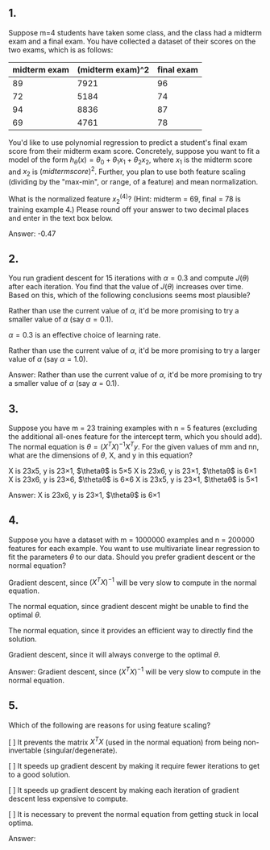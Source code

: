 ## 1.
Suppose m=4 students have taken some class, and the class had a midterm exam and a final exam. You have collected a dataset of their scores on the two exams, which is as follows:

| midterm exam | (midterm exam)^2 | final exam |
| ------------ | ---------------- | ---------- |
| 89           | 7921             | 96         |
| 72           | 5184             | 74         |
| 94           | 8836             | 87         |
| 69           | 4761             | 78         |

You'd like to use polynomial regression to predict a student's final exam score from their midterm exam score. Concretely, suppose you want to fit a model of the form $h_\theta(x) = \theta_0 + \theta_1 x_1 + \theta_2 x_2$, where $x_1$ is the midterm score and $x_2$ is $(midterm score)^2$. Further, you plan to use both feature scaling (dividing by the "max-min", or range, of a feature) and mean normalization.

What is the normalized feature $x_2^{(4)}$? (Hint: midterm = 69, final = 78 is training example 4.) Please round off your answer to two decimal places and enter in the text box below.

Answer:
-0.47


## 2.
You run gradient descent for 15 iterations with $\alpha = 0.3$ and compute $J(\theta)$ after each iteration. You find that the value of $J(\theta)$ increases over time. Based on this, which of the following conclusions seems most plausible?


Rather than use the current value of $\alpha$, it'd be more promising to try a smaller value of $\alpha$ (say $\alpha = 0.1$).

$\alpha = 0.3$ is an effective choice of learning rate.

Rather than use the current value of $\alpha$, it'd be more promising to try a larger value of $\alpha$ (say $\alpha = 1.0$).

Answer:
Rather than use the current value of $\alpha$, it'd be more promising to try a smaller value of $\alpha$ (say $\alpha = 0.1$).


## 3.
Suppose you have m = 23 training examples with n = 5 features (excluding the additional all-ones feature for the intercept term, which you should add). The normal equation is $\theta = (X^TX)^{-1}X^Ty$. For the given values of mm and nn, what are the dimensions of $\theta$, X, and y in this equation?


X is 23x5, y is 23×1, $\thetaθ$ is 5×5
X is 23x6, y is 23×1, $\thetaθ$ is 6×1
X is 23x6, y is 23×6, $\thetaθ$ is 6×6
X is 23x5, y is 23×1, $\thetaθ$ is 5×1

Answer:
X is 23x6, y is 23×1, $\thetaθ$ is 6×1


## 4.
Suppose you have a dataset with m = 1000000 examples and n = 200000 features for each example. You want to use multivariate linear regression to fit the parameters $\theta$ to our data. Should you prefer gradient descent or the normal equation?


Gradient descent, since $(X^TX)^{-1}$ will be very slow to compute in the normal equation.

The normal equation, since gradient descent might be unable to find the optimal $\theta$.

The normal equation, since it provides an efficient way to directly find the solution.

Gradient descent, since it will always converge to the optimal $\theta$.

Answer:
Gradient descent, since $(X^TX)^{-1}$ will be very slow to compute in the normal equation.


## 5.
Which of the following are reasons for using feature scaling?


[ ] It prevents the matrix $X^TX$ (used in the normal equation) from being non-invertable (singular/degenerate).

[ ] It speeds up gradient descent by making it require fewer iterations to get to a good solution.

[ ] It speeds up gradient descent by making each iteration of gradient descent less expensive to compute.

[ ] It is necessary to prevent the normal equation from getting stuck in local optima.

Answer:
